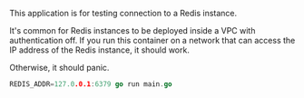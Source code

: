 This application is for testing connection to a Redis instance.

It's common for Redis instances to be deployed inside a VPC with authentication off. If you run this container on a network that can access the IP address of the Redis instance, it should work.

Otherwise, it should panic.

```go
REDIS_ADDR=127.0.0.1:6379 go run main.go
```